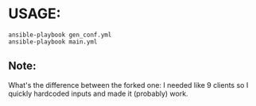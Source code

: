 # USAGE:
    ansible-playbook gen_conf.yml
    ansible-playbook main.yml

## Note:
What's the difference between the forked one: I needed like 9 clients so I quickly hardcoded inputs and made it (probably) work.